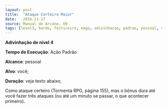 ```yaml
---
layout: post
title:  "Ataque Certeiro Maior"
date:   2016-11-17
source: Manual do Arcano. 69
tags: [level3, bardo, feiticeiro, mago, adivinhacao, padrao, pessoal, voce]
---
```


**Adivinhação de nível 4**

**Tempo de Execução**: Ação Padrão

**Alcance**: pessoal

**Alvo**: você;

**Duração**: veja texto abaixo;

Como ataque certeiro (Tormenta 
RPG, página 155), mas o bônus dura até 
você fazer três ataques (ou até um minuto se passar, o que acontecer primeiro). 